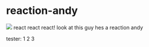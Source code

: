 # reaction-andy

<img src="https://im3.ezgif.com/tmp/ezgif-3-5e66c29219b1.gif"/>
react react react! 
look at this guy hes a reaction andy

tester:
1
2
3

